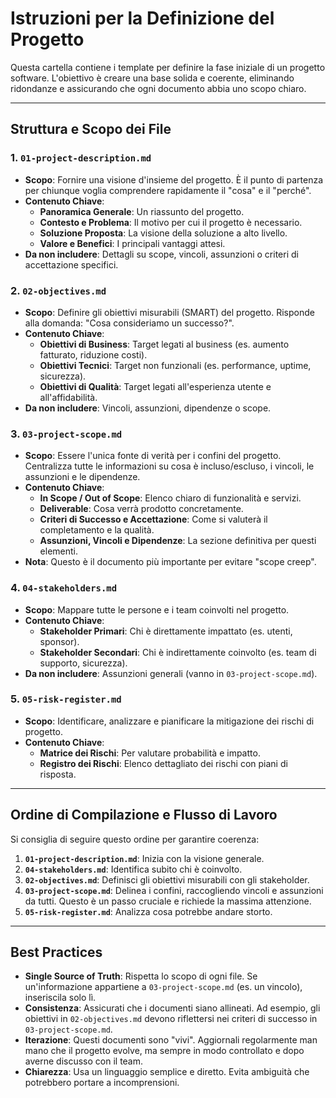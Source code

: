# Istruzioni per la Definizione del Progetto

Questa cartella contiene i template per definire la fase iniziale di un progetto software. L'obiettivo è creare una base solida e coerente, eliminando ridondanze e assicurando che ogni documento abbia uno scopo chiaro.

---

## Struttura e Scopo dei File

### 1. `01-project-description.md`
- **Scopo**: Fornire una visione d'insieme del progetto. È il punto di partenza per chiunque voglia comprendere rapidamente il "cosa" e il "perché".
- **Contenuto Chiave**:
  - **Panoramica Generale**: Un riassunto del progetto.
  - **Contesto e Problema**: Il motivo per cui il progetto è necessario.
  - **Soluzione Proposta**: La visione della soluzione a alto livello.
  - **Valore e Benefici**: I principali vantaggi attesi.
- **Da non includere**: Dettagli su scope, vincoli, assunzioni o criteri di accettazione specifici.

### 2. `02-objectives.md`
- **Scopo**: Definire gli obiettivi misurabili (SMART) del progetto. Risponde alla domanda: "Cosa consideriamo un successo?".
- **Contenuto Chiave**:
  - **Obiettivi di Business**: Target legati al business (es. aumento fatturato, riduzione costi).
  - **Obiettivi Tecnici**: Target non funzionali (es. performance, uptime, sicurezza).
  - **Obiettivi di Qualità**: Target legati all'esperienza utente e all'affidabilità.
- **Da non includere**: Vincoli, assunzioni, dipendenze o scope.

### 3. `03-project-scope.md`
- **Scopo**: Essere l'unica fonte di verità per i confini del progetto. Centralizza tutte le informazioni su cosa è incluso/escluso, i vincoli, le assunzioni e le dipendenze.
- **Contenuto Chiave**:
  - **In Scope / Out of Scope**: Elenco chiaro di funzionalità e servizi.
  - **Deliverable**: Cosa verrà prodotto concretamente.
  - **Criteri di Successo e Accettazione**: Come si valuterà il completamento e la qualità.
  - **Assunzioni, Vincoli e Dipendenze**: La sezione definitiva per questi elementi.
- **Nota**: Questo è il documento più importante per evitare "scope creep".

### 4. `04-stakeholders.md`
- **Scopo**: Mappare tutte le persone e i team coinvolti nel progetto.
- **Contenuto Chiave**:
  - **Stakeholder Primari**: Chi è direttamente impattato (es. utenti, sponsor).
  - **Stakeholder Secondari**: Chi è indirettamente coinvolto (es. team di supporto, sicurezza).
- **Da non includere**: Assunzioni generali (vanno in `03-project-scope.md`).

### 5. `05-risk-register.md`
- **Scopo**: Identificare, analizzare e pianificare la mitigazione dei rischi di progetto.
- **Contenuto Chiave**:
  - **Matrice dei Rischi**: Per valutare probabilità e impatto.
  - **Registro dei Rischi**: Elenco dettagliato dei rischi con piani di risposta.

---

## Ordine di Compilazione e Flusso di Lavoro

Si consiglia di seguire questo ordine per garantire coerenza:

1.  **`01-project-description.md`**: Inizia con la visione generale.
2.  **`04-stakeholders.md`**: Identifica subito chi è coinvolto.
3.  **`02-objectives.md`**: Definisci gli obiettivi misurabili con gli stakeholder.
4.  **`03-project-scope.md`**: Delinea i confini, raccogliendo vincoli e assunzioni da tutti. Questo è un passo cruciale e richiede la massima attenzione.
5.  **`05-risk-register.md`**: Analizza cosa potrebbe andare storto.

---

## Best Practices

- **Single Source of Truth**: Rispetta lo scopo di ogni file. Se un'informazione appartiene a `03-project-scope.md` (es. un vincolo), inseriscila solo lì.
- **Consistenza**: Assicurati che i documenti siano allineati. Ad esempio, gli obiettivi in `02-objectives.md` devono riflettersi nei criteri di successo in `03-project-scope.md`.
- **Iterazione**: Questi documenti sono "vivi". Aggiornali regolarmente man mano che il progetto evolve, ma sempre in modo controllato e dopo averne discusso con il team.
- **Chiarezza**: Usa un linguaggio semplice e diretto. Evita ambiguità che potrebbero portare a incomprensioni.
